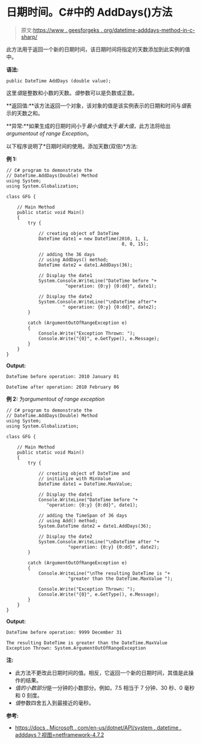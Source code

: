 # 日期时间。C#中的 AddDays()方法

> 原文:[https://www . geesforgeks . org/datetime-adddays-method-in-c-sharp/](https://www.geeksforgeeks.org/datetime-adddays-method-in-c-sharp/)

此方法用于返回一个新的日期时间，该日期时间将指定的天数添加到此实例的值中。

**语法:**

```
public DateTime AddDays (double value);
```

这里*值*是整数和小数的天数。*值*参数可以是负数或正数。

**返回值:**该方法返回一个对象，该对象的值是该实例表示的日期和时间与*值*表示的天数之和。

**异常:**如果生成的日期时间小于*最小值*或大于*最大值*，此方法将给出*argumentout of range Exception*。

以下程序说明了*日期时间的使用。添加天数(双倍)*方法:

**例 1:**

```
// C# program to demonstrate the
// DateTime.AddDays(Double) Method
using System;
using System.Globalization;

class GFG {

    // Main Method
    public static void Main()
    {
        try {

            // creating object of DateTime
            DateTime date1 = new DateTime(2010, 1, 1,
                                           8, 0, 15);

            // adding the 36 days
            // using AddDays() method;
            DateTime date2 = date1.AddDays(36);

            // Display the date1
            System.Console.WriteLine("DateTime before "+
                      "operation: {0:y} {0:dd}", date1);

            // Display the date2
            System.Console.WriteLine("\nDateTime after"+
                     " operation: {0:y} {0:dd}", date2);
        }

        catch (ArgumentOutOfRangeException e) 
        {
            Console.Write("Exception Thrown: ");
            Console.Write("{0}", e.GetType(), e.Message);
        }
    }
}
```

**Output:**

```
DateTime before operation: 2010 January 01

DateTime after operation: 2010 February 06

```

**例 2:** 为*argumentout of range exception*

```
// C# program to demonstrate the
// DateTime.AddDays(Double) Method
using System;
using System.Globalization;

class GFG {

    // Main Method
    public static void Main()
    {
        try {

            // creating object of DateTime and
            // initialize with MinValue
            DateTime date1 = DateTime.MaxValue;

            // Display the date1
            Console.WriteLine("DateTime before "+
               "operation: {0:y} {0:dd}", date1);

            // adding the TimeSpan of 36 days
            // using Add() method;
            System.DateTime date2 = date1.AddDays(36);

            // Display the date2
            System.Console.WriteLine("\nDateTime after "+
                       "operation: {0:y} {0:dd}", date2);
        }

        catch (ArgumentOutOfRangeException e) 
        {
            Console.WriteLine("\nThe resulting DateTime is "+
                       "greater than the DateTime.MaxValue ");

            Console.Write("Exception Thrown: ");
            Console.Write("{0}", e.GetType(), e.Message);
        }
    }
}
```

**Output:**

```
DateTime before operation: 9999 December 31

The resulting DateTime is greater than the DateTime.MaxValue 
Exception Thrown: System.ArgumentOutOfRangeException

```

**注:**

*   此方法不更改此日期时间的值。相反，它返回一个新的日期时间，其值是此操作的结果。
*   *值的小数部分*是一分钟的小数部分。例如，7.5 相当于 7 分钟、30 秒、0 毫秒和 0 刻度。
*   *值*参数四舍五入到最接近的毫秒。

**参考:**

*   [https://docs . Microsoft . com/en-us/dotnet/API/system . datetime . adddays？视图=netframework-4.7.2](https://docs.microsoft.com/en-us/dotnet/api/system.datetime.adddays?view=netframework-4.7.2)
